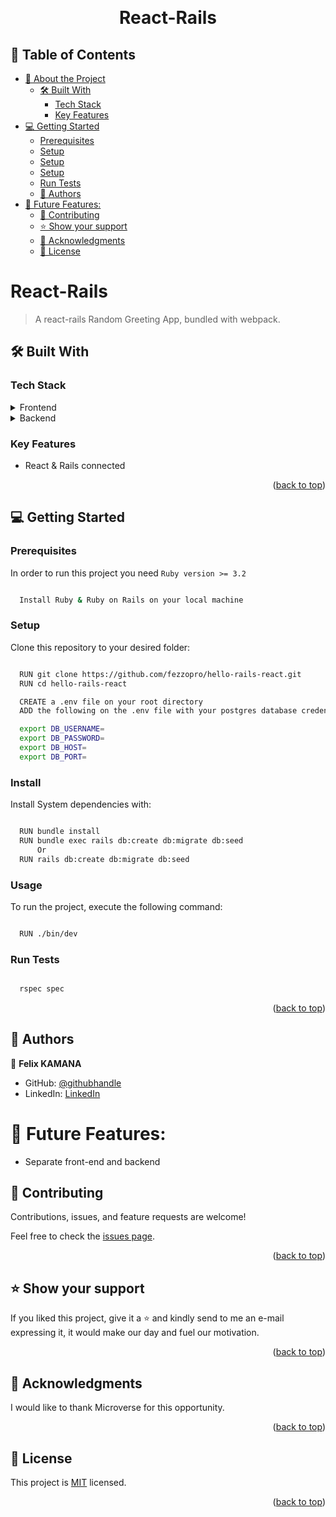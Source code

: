 <a name="readme-top"></a>

<div align="center">

  <br/>
  <h1>React-Rails</h1>

</div>

## 📗 Table of Contents

- [📖 About the Project](#about-project)
  - [🛠 Built With ](#-built-with-)
    - [Tech Stack ](#tech-stack-)
    - [Key Features ](#key-features-)
- [💻 Getting Started ](#-getting-started-)
  - [Prerequisites](#prerequisites)
  - [Setup](#setup)
  - [Setup](#install)
  - [Setup](#usage)
  - [Run Tests](#run-tests)
  - [👥 Authors ](#-authors-)
- [🔭 Future Features:](#-future-features)
  - [🤝 Contributing ](#-contributing-)
  - [⭐️ Show your support ](#️-show-your-support-)
  - [🙏 Acknowledgments ](#-acknowledgments-)
  - [📝 License ](#-license-)

<!-- PROJECT DESCRIPTION -->

# React-Rails <a name="about-project"></a>

> A react-rails Random Greeting App, bundled with webpack. 

## 🛠 Built With <a name="built-with"></a>

### Tech Stack <a name="tech-stack"></a>

<details>
  <summary>Frontend</summary>
  <ul>
    <li><a href="https://reactjs.org/">React</a></li>
  </ul>
</details>
<details>
  <summary>Backend</summary>
  <ul>
    <li><a href="https://rubyonrails.org/">Ruby on Rails</a></li>
  </ul>
</details>

<!-- Features -->

### Key Features <a name="key-features"></a>

- React & Rails connected

<p align="right">(<a href="#readme-top">back to top</a>)</p>

<!-- GETTING STARTED -->

## 💻 Getting Started <a name="getting-started"></a>

### Prerequisites

In order to run this project you need `Ruby version >= 3.2`

```sh

  Install Ruby & Ruby on Rails on your local machine

```

### Setup

Clone this repository to your desired folder:

```sh

  RUN git clone https://github.com/fezzopro/hello-rails-react.git
  RUN cd hello-rails-react

  CREATE a .env file on your root directory
  ADD the following on the .env file with your postgres database credentials

  export DB_USERNAME=
  export DB_PASSWORD=
  export DB_HOST=
  export DB_PORT=

```

### Install

Install System dependencies with:

```sh

  RUN bundle install
  RUN bundle exec rails db:create db:migrate db:seed
      Or
  RUN rails db:create db:migrate db:seed

```

### Usage

To run the project, execute the following command:

```sh

  RUN ./bin/dev

```

### Run Tests

```sh

  rspec spec

```

<p align="right">(<a href="#readme-top">back to top</a>)</p>

<!-- AUTHORS -->

## 👥 Authors <a name="authors"></a>

👤 **Felix KAMANA**

- GitHub: [@githubhandle](https://github.com/fezzopro)
- LinkedIn: [LinkedIn](https://www.linkedin.com/in/kamana-felix/)

# 🔭 Future Features:

- Separate front-end and backend

## 🤝 Contributing <a name="contributing"></a>

Contributions, issues, and feature requests are welcome!

Feel free to check the [issues page](https://github.com/fezzopro/hello-rails-react/issues).

<p align="right">(<a href="#readme-top">back to top</a>)</p>

<!-- SUPPORT -->

## ⭐️ Show your support <a name="support"></a>

If you liked this project, give it a ⭐️ and kindly send to me an e-mail expressing it, it would make our day and fuel our motivation.

<p align="right">(<a href="#readme-top">back to top</a>)</p>

<!-- ACKNOWLEDGEMENTS -->

## 🙏 Acknowledgments <a name="acknowledgements"></a>

I would like to thank Microverse for this opportunity.

<p align="right">(<a href="#readme-top">back to top</a>)</p>

<!-- LICENSE -->

## 📝 License <a name="license"></a>

This project is [MIT](./LICENSE) licensed.

<p align="right">(<a href="#readme-top">back to top</a>)</p>